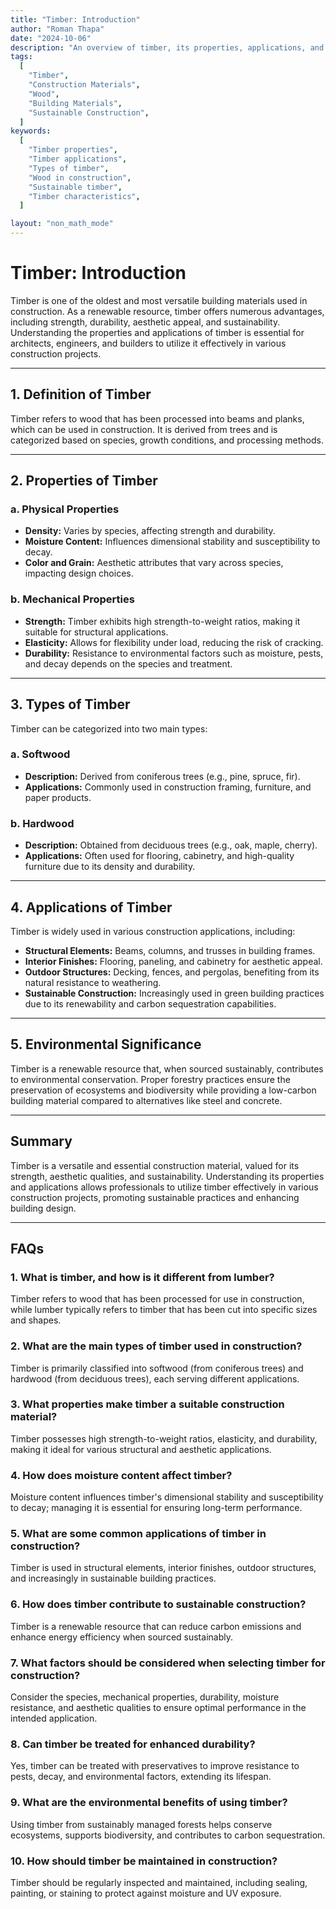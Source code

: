 ```yaml
---
title: "Timber: Introduction"
author: "Roman Thapa"
date: "2024-10-06"
description: "An overview of timber, its properties, applications, and significance in construction."
tags:
  [
    "Timber",
    "Construction Materials",
    "Wood",
    "Building Materials",
    "Sustainable Construction",
  ]
keywords:
  [
    "Timber properties",
    "Timber applications",
    "Types of timber",
    "Wood in construction",
    "Sustainable timber",
    "Timber characteristics",
  ]

layout: "non_math_mode"
---
```


# Timber: Introduction

Timber is one of the oldest and most versatile building materials used in construction. As a renewable resource, timber offers numerous advantages, including strength, durability, aesthetic appeal, and sustainability. Understanding the properties and applications of timber is essential for architects, engineers, and builders to utilize it effectively in various construction projects.

---

## 1. Definition of Timber

Timber refers to wood that has been processed into beams and planks, which can be used in construction. It is derived from trees and is categorized based on species, growth conditions, and processing methods.

---

## 2. Properties of Timber

### a. Physical Properties

- **Density:** Varies by species, affecting strength and durability.
- **Moisture Content:** Influences dimensional stability and susceptibility to decay.
- **Color and Grain:** Aesthetic attributes that vary across species, impacting design choices.

### b. Mechanical Properties

- **Strength:** Timber exhibits high strength-to-weight ratios, making it suitable for structural applications.
- **Elasticity:** Allows for flexibility under load, reducing the risk of cracking.
- **Durability:** Resistance to environmental factors such as moisture, pests, and decay depends on the species and treatment.

---

## 3. Types of Timber

Timber can be categorized into two main types:

### a. Softwood

- **Description:** Derived from coniferous trees (e.g., pine, spruce, fir).
- **Applications:** Commonly used in construction framing, furniture, and paper products.

### b. Hardwood

- **Description:** Obtained from deciduous trees (e.g., oak, maple, cherry).
- **Applications:** Often used for flooring, cabinetry, and high-quality furniture due to its density and durability.

---

## 4. Applications of Timber

Timber is widely used in various construction applications, including:

- **Structural Elements:** Beams, columns, and trusses in building frames.
- **Interior Finishes:** Flooring, paneling, and cabinetry for aesthetic appeal.
- **Outdoor Structures:** Decking, fences, and pergolas, benefiting from its natural resistance to weathering.
- **Sustainable Construction:** Increasingly used in green building practices due to its renewability and carbon sequestration capabilities.

---

## 5. Environmental Significance

Timber is a renewable resource that, when sourced sustainably, contributes to environmental conservation. Proper forestry practices ensure the preservation of ecosystems and biodiversity while providing a low-carbon building material compared to alternatives like steel and concrete.

---

## Summary

Timber is a versatile and essential construction material, valued for its strength, aesthetic qualities, and sustainability. Understanding its properties and applications allows professionals to utilize timber effectively in various construction projects, promoting sustainable practices and enhancing building design.

---

## FAQs

### 1. What is timber, and how is it different from lumber?

Timber refers to wood that has been processed for use in construction, while lumber typically refers to timber that has been cut into specific sizes and shapes.

### 2. What are the main types of timber used in construction?

Timber is primarily classified into softwood (from coniferous trees) and hardwood (from deciduous trees), each serving different applications.

### 3. What properties make timber a suitable construction material?

Timber possesses high strength-to-weight ratios, elasticity, and durability, making it ideal for various structural and aesthetic applications.

### 4. How does moisture content affect timber?

Moisture content influences timber's dimensional stability and susceptibility to decay; managing it is essential for ensuring long-term performance.

### 5. What are some common applications of timber in construction?

Timber is used in structural elements, interior finishes, outdoor structures, and increasingly in sustainable building practices.

### 6. How does timber contribute to sustainable construction?

Timber is a renewable resource that can reduce carbon emissions and enhance energy efficiency when sourced sustainably.

### 7. What factors should be considered when selecting timber for construction?

Consider the species, mechanical properties, durability, moisture resistance, and aesthetic qualities to ensure optimal performance in the intended application.

### 8. Can timber be treated for enhanced durability?

Yes, timber can be treated with preservatives to improve resistance to pests, decay, and environmental factors, extending its lifespan.

### 9. What are the environmental benefits of using timber?

Using timber from sustainably managed forests helps conserve ecosystems, supports biodiversity, and contributes to carbon sequestration.

### 10. How should timber be maintained in construction?

Timber should be regularly inspected and maintained, including sealing, painting, or staining to protect against moisture and UV exposure.
